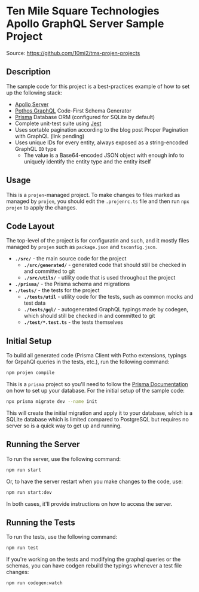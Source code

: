 # Ten Mile Square Technologies Apollo GraphQL Server Sample Project

Source: https://github.com/10mi2/tms-projen-projects

## Description

The sample code for this project is a best-practices example of how to
set up the following stack:

- [Apollo Server](https://www.apollographql.com/docs/apollo-server/)
- [Pothos GraphQL](https://pothos-graphql.dev) Code-First Schema Generator
- [Prisma](https://www.prisma.io) Database ORM (configured for SQLite by default)
- Complete unit-test suite using [Jest](https://jestjs.io)
- Uses sortable pagination according to the blog post Proper Pagination with GraphQL (link pending)
- Uses unique IDs for every entity, always exposed as a string-encoded GraphQL `ID` type
  - The value is a Base64-encoded JSON object with enough info to uniquely identify the entity type and the entity itself

## Usage

This is a `projen`-managed project. To make changes to files marked as managed
by `projen`, you should edit the `.projenrc.ts` file and then run `npx projen`
to apply the changes.

## Code Layout

The top-level of the project is for configuratin and such, and it mostly files managed by `projen` such as `package.json` and `tsconfig.json`.

- **`./src/`** - the main source code for the project
  - **`./src/generated/`** - generated code that should still be checked in and committed to git
  - **`./src/utils/`** - utility code that is used throughout the project
- **`./prisma/`** - the Prisma schema and migrations
- **`./tests/`** - the tests for the project
  - **`./tests/util`** - utility code for the tests, such as common mocks and test data
  - **`./tests/gql/`** - autogenerated GraphQL typings made by codegen, which should still be checked in and committed to git
  - **`./test/*.test.ts`** - the tests themselves

## Initial Setup

To build all generated code (Prisma Client with Potho extensions, typings for 
GrpahQl queries in the tests, etc.), run the following command:

```bash
npm projen compile
```

This is a `prisma` project so you'll need to follow the [Prisma Documentation](https://www.prisma.io/docs/orm/prisma-migrate/getting-started)
on how to set up your database. For the initial setup of the sample code:

```bash
npx prisma migrate dev --name init
```

This will create the initial migration and apply it to your database, which is a
SQLite database which is limited compared to PostgreSQL but requires no server
so is a quick way to get up and running.

## Running the Server

To run the server, use the following command:

```bash
npm run start
```

Or, to have the server restart when you make changes to the code, use:
  
```bash 
npm run start:dev
```

In both cases, it'll provide instructions on how to access the server.

## Running the Tests

To run the tests, use the following command:

```bash
npm run test
```

If you're working on the tests and modifying the graphql queries or the schemas, you can have codgen rebuild the typings whenever a test file changes:
  
```bash
npm run codegen:watch
```